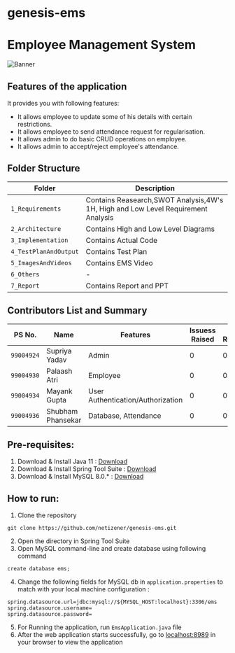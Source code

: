 # genesis-ems
# Employee Management System





![Banner](https://github.com/netizener/genesis-ems/blob/main/5_ImagesAndVideos/images/EMS_Banner.png)





## Features of the application
It provides you with following features:
* It allows employee to update some of his details with certain restrictions.
* It allows employee to send attendance request for regularisation.
* It allows admin to do basic CRUD operations on employee.
* It allows admin to accept/reject employee's attendance.








## Folder Structure
Folder             | Description
-------------------| -----------------------------------------
`1_Requirements`      | Contains Reasearch,SWOT Analysis,4W's 1H, High and Low Level Requirement Analysis
`2_Architecture`      | Contains High and Low Level Diagrams
`3_Implementation`    | Contains Actual Code
`4_TestPlanAndOutput` | Contains Test Plan
`5_ImagesAndVideos`   | Contains EMS Video
`6_Others`            | -
`7_Report`            | Contains Report and PPT 











## Contributors List and Summary
PS No. |  Name   |    Features    | Issuess Raised |Issues Resolved|
---------|-------------|----------------|----------------|---------------
`99004924` | Supriya Yadav  | Admin | 0   | 0  
`99004930` | Palaash Atri  | Employee | 0   | 0  
`99004934` | Mayank Gupta  | User Authentication/Authorization | 0   | 0  
`99004936` | Shubham Phansekar  | Database, Attendance | 0   | 0  




## Pre-requisites:

 1. Download & Install Java 11 : [Download](https://www.oracle.com/java/technologies/downloads/)
 2. Download & Install Spring Tool Suite : [Download](https://spring.io/tools)
 3. Download & Install MySQL 8.0.* : [Download](https://dev.mysql.com/downloads/installer/)
  

## How to run:

 1. Clone the repository
  ```
  git clone https://github.com/netizener/genesis-ems.git
  ```
 2. Open the directory in Spring Tool Suite
 3. Open MySQL command-line and create database using following command
  ```
  create database ems;
  ```

 4. Change the following fields for MySQL db in `application.properties` to match with your local machine configuration :
 ```
spring.datasource.url=jdbc:mysql://${MYSQL_HOST:localhost}:3306/ems
spring.datasource.username=
spring.datasource.password=
 ```
 5. For Running the application, run `EmsApplication.java` file
 6. After the web application starts successfully, go to [localhost:8989](http://localhost:8989) in your browser to view the application




